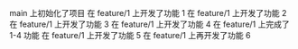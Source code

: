 main 上初始化了项目
在 feature/1 上开发了功能 1
在 feature/1 上开发了功能 2
在 feature/1 上开发了功能 3
在 feature/1 上开发了功能 4
在 feature/1 上完成了 1-4 功能
在 feature/1 上开发了功能 5
在 feature/1 上再开发了功能 6
